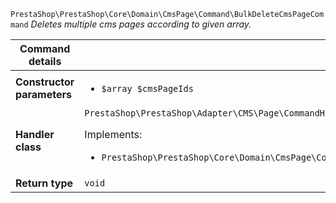`PrestaShop\PrestaShop\Core\Domain\CmsPage\Command\BulkDeleteCmsPageCommand`
_Deletes multiple cms pages according to given array._

| Command details            |    |
| -------------------------- | -- |
| **Constructor parameters** | <ul> <li>`$array $cmsPageIds`</li> </ul> |
| **Handler class**          | `PrestaShop\PrestaShop\Adapter\CMS\Page\CommandHandler\BulkDeleteCmsPageHandler`  <p> Implements: </p> <ul>  <li>`PrestaShop\PrestaShop\Core\Domain\CmsPage\CommandHandler\BulkDeleteCmsPageHandlerInterface`</li>  |
| **Return type** |  `void`  |
